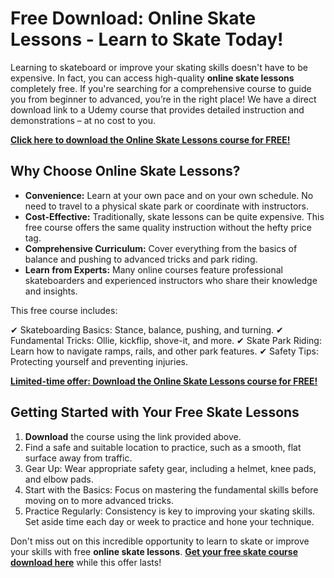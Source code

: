 # Free Download: Online Skate Lessons - Learn to Skate Today!

Learning to skateboard or improve your skating skills doesn't have to be expensive. In fact, you can access high-quality **online skate lessons** completely free. If you're searching for a comprehensive course to guide you from beginner to advanced, you’re in the right place! We have a direct download link to a Udemy course that provides detailed instruction and demonstrations – at no cost to you.

[**Click here to download the Online Skate Lessons course for FREE!**](https://udemywork.com/online-skate-lessons)

## Why Choose Online Skate Lessons?

*   **Convenience:** Learn at your own pace and on your own schedule. No need to travel to a physical skate park or coordinate with instructors.
*   **Cost-Effective:** Traditionally, skate lessons can be quite expensive. This free course offers the same quality instruction without the hefty price tag.
*   **Comprehensive Curriculum:** Cover everything from the basics of balance and pushing to advanced tricks and park riding.
*   **Learn from Experts:** Many online courses feature professional skateboarders and experienced instructors who share their knowledge and insights.

This free course includes:

✔ Skateboarding Basics: Stance, balance, pushing, and turning.
✔ Fundamental Tricks: Ollie, kickflip, shove-it, and more.
✔ Skate Park Riding: Learn how to navigate ramps, rails, and other park features.
✔ Safety Tips: Protecting yourself and preventing injuries.

[**Limited-time offer: Download the Online Skate Lessons course for FREE!**](https://udemywork.com/online-skate-lessons)

## Getting Started with Your Free Skate Lessons

1.  **Download** the course using the link provided above.
2.  Find a safe and suitable location to practice, such as a smooth, flat surface away from traffic.
3.  Gear Up: Wear appropriate safety gear, including a helmet, knee pads, and elbow pads.
4.  Start with the Basics: Focus on mastering the fundamental skills before moving on to more advanced tricks.
5.  Practice Regularly: Consistency is key to improving your skating skills. Set aside time each day or week to practice and hone your technique.

Don't miss out on this incredible opportunity to learn to skate or improve your skills with free **online skate lessons**. **[Get your free skate course download here](https://udemywork.com/online-skate-lessons)** while this offer lasts!
